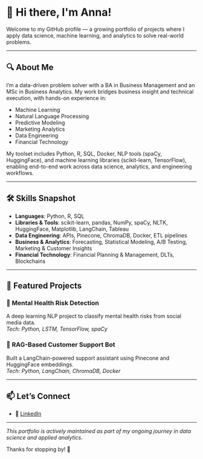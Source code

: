 # 👋 Hi there, I'm Anna!

Welcome to my GitHub profile — a growing portfolio of projects where I apply data science, machine learning, and analytics to solve real-world problems.

---

## 🔍 About Me

I’m a data-driven problem solver with a BA in Business Management and an MSc in Business Analytics. My work bridges business insight and technical execution, with hands-on experience in:

- Machine Learning
- Natural Language Processing
- Predictive Modeling
- Marketing Analytics
- Data Engineering
- Financial Technology

My toolset includes Python, R, SQL, Docker, NLP tools (spaCy, HuggingFace), and machine learning libraries (scikit-learn, TensorFlow), enabling end-to-end work across data science, analytics, and engineering workflows.

---

## 🛠️ Skills Snapshot

- **Languages**: Python, R, SQL
- **Libraries & Tools**: scikit-learn, pandas, NumPy, spaCy, NLTK, HuggingFace, Matplotlib, LangChain, Tableau
- **Data Engineering**: APIs, Pinecone, ChromaDB, Docker, ETL pipelines
- **Business & Analytics**: Forecasting, Statistical Modeling, A/B Testing, Marketing & Customer Insights
- **Financial Technology**: Financial Planning & Management, DLTs, Blockchains

---

## 📂 Featured Projects

### 🧠 Mental Health Risk Detection
A deep learning NLP project to classify mental health risks from social media data.  
*Tech: Python, LSTM, TensorFlow, spaCy*

### 💬 RAG-Based Customer Support Bot  
Built a LangChain-powered support assistant using Pinecone and HuggingFace embeddings.  
*Tech: Python, LangChain, ChromaDB, Docker*

---

## 📫 Let’s Connect

- 💼 [LinkedIn](https://www.linkedin.com/in/semenowicz-anna/)

---

_This portfolio is actively maintained as part of my ongoing journey in data science and applied analytics._

Thanks for stopping by! 🌱
